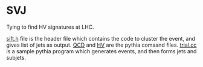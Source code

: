 # SVJ
Tying to find HV signatures at LHC.

[sift.h](sift.h) file is the header file which contains the code to cluster the event, and gives list of jets as output.
[QCD](QCD.dat) and [HV](HV.dat) are the pythia comaand files.
[trial.cc](trial.cc) is a sample pythia program which generates events, and then forms jets and subjets.

